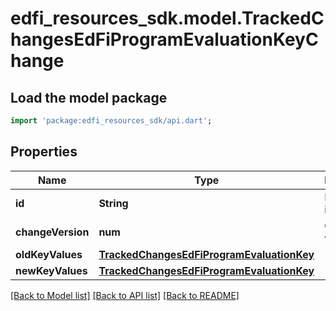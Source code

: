 # edfi_resources_sdk.model.TrackedChangesEdFiProgramEvaluationKeyChange

## Load the model package
```dart
import 'package:edfi_resources_sdk/api.dart';
```

## Properties
Name | Type | Description | Notes
------------ | ------------- | ------------- | -------------
**id** | **String** | Resource identifier | [optional] 
**changeVersion** | **num** | Change version | [optional] 
**oldKeyValues** | [**TrackedChangesEdFiProgramEvaluationKey**](TrackedChangesEdFiProgramEvaluationKey.md) |  | [optional] 
**newKeyValues** | [**TrackedChangesEdFiProgramEvaluationKey**](TrackedChangesEdFiProgramEvaluationKey.md) |  | [optional] 

[[Back to Model list]](../README.md#documentation-for-models) [[Back to API list]](../README.md#documentation-for-api-endpoints) [[Back to README]](../README.md)


